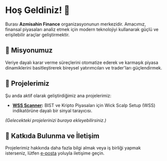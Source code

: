 # Hoş Geldiniz! 👋

Burası **Azmisahin Finance** organizasyonunun merkezidir. Amacımız, finansal piyasaları analiz etmek için modern teknolojiyi kullanarak güçlü ve erişilebilir araçlar geliştirmektir.

## 🎯 Misyonumuz

Veriye dayalı karar verme süreçlerini otomatize ederek ve karmaşık piyasa dinamiklerini basitleştirerek bireysel yatırımcıları ve trader'ları güçlendirmek.

## 🚀 Projelerimiz

Şu anda aktif olarak geliştirdiğimiz ana projelerimiz:

*   **[WSS Scanner](https://github.com/azmisahin-finance/wss-scanner):** BIST ve Kripto Piyasaları için Wick Scalp Setup (WSS) indikatörüne dayalı bir sinyal tarayıcısı.

*(Gelecekteki projelerinizi buraya ekleyebilirsiniz.)*

## 🤝 Katkıda Bulunma ve İletişim

Projelerimiz hakkında daha fazla bilgi almak veya iş birliği yapmak isterseniz, lütfen [e-posta](mailto:azmisahin@outlook.com) yoluyla iletişime geçin.
